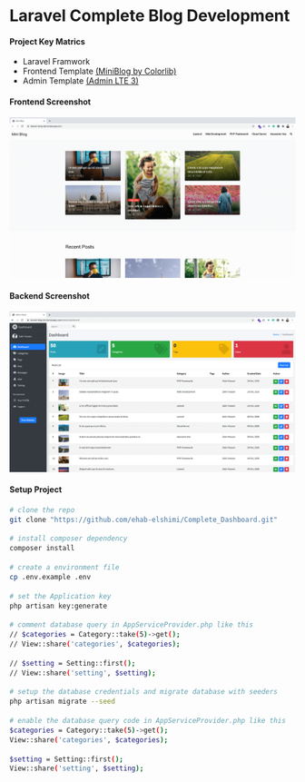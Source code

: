# Laravel Complete Blog Development
#### Project Key Matrics
- Laravel Framwork 
- Frontend Template [(MiniBlog by Colorlib)](https://colorlib.com/wp/template/miniblog/)
- Admin Template [(Admin LTE 3)](https://adminlte.io/themes/dev/AdminLTE/index.html)


#### Frontend Screenshot
![Frontend Screenshot](public/img/frontend.png)

#### Backend Screenshot
![Backend Screenshot](public/img/backend.png)

#### Setup Project
```bash
# clone the repo
git clone "https://github.com/ehab-elshimi/Complete_Dashboard.git"

# install composer dependency
composer install

# create a environment file
cp .env.example .env

# set the Application key
php artisan key:generate

# comment database query in AppServiceProvider.php like this
// $categories = Category::take(5)->get();
// View::share('categories', $categories);

// $setting = Setting::first();
// View::share('setting', $setting);

# setup the database credentials and migrate database with seeders
php artisan migrate --seed

# enable the database query code in AppServiceProvider.php like this
$categories = Category::take(5)->get();
View::share('categories', $categories);

$setting = Setting::first();
View::share('setting', $setting);
```



